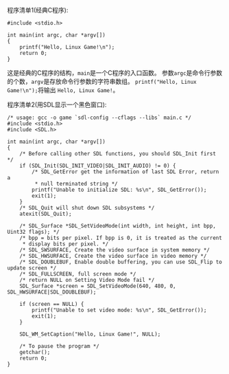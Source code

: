 
程序清单1(经典C程序):

    #include <stdio.h>
    
    int main(int argc, char *argv[])
    {
        printf("Hello, Linux Game!\n");
        return 0;
    }

这是经典的C程序的结构，`main`是一个C程序的入口函数。
参数`argc`是命令行参数的个数，`argv`是存放命令行参数的字符串数组。
`printf("Hello, Linux Game!\n");`将输出 `Hello, Linux Game!`。

程序清单2(用SDL显示一个黑色窗口):

    /* usage: gcc -o game `sdl-config --cflags --libs` main.c */
    #include <stdio.h>
    #include <SDL.h>
    
    int main(int argc, char *argv[])
    {
        /* Before calling other SDL functions, you should SDL_Init first */
        if (SDL_Init(SDL_INIT_VIDEO|SDL_INIT_AUDIO) != 0) {
            /* SDL_GetError get the information of last SDL Error, return a
             * null terminated string */
            printf("Unable to initialize SDL: %s\n", SDL_GetError());
            exit(1);
        }
        /* SDL_Quit will shut down SDL subsystems */
        atexit(SDL_Quit);
    
        /* SDL_Surface *SDL_SetVideoMode(int width, int height, int bpp, Uint32 flags); */
        /* bpp = bits per pixel. If bpp is 0, it is treated as the current
         * display bits per pixel. */
        /* SDL_SWSURFACE, Create the video surface in system memory */
        /* SDL_HWSURFACE, Create the video surface in video memory */
        /* SDL_DOUBLEBUF, Enable double buffering, you can use SDL_Flip to update screen */
        /* SDL_FULLSCREEN, full screen mode */
        /* return NULL on Setting Video Mode fail */
        SDL_Surface *screen = SDL_SetVideoMode(640, 480, 0, SDL_HWSURFACE|SDL_DOUBLEBUF);
    
        if (screen == NULL) {
            printf("Unable to set video mode: %s\n", SDL_GetError());
            exit(1);
        }
    
        SDL_WM_SetCaption("Hello, Linux Game!", NULL);
    
        /* To pause the program */
        getchar();
        return 0;
    }
